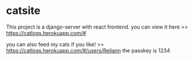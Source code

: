 # catsite
This project is a django-server with react frontend.
you can view it here >> https://catlogs.herokuapp.com/#

you can also feed my cats if you like! >> https://catlogs.herokuapp.com/#/users/Reliann the passkey is 1234

